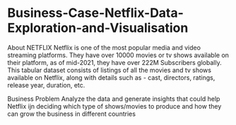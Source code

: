 # Business-Case-Netflix-Data-Exploration-and-Visualisation
About NETFLIX
Netflix is one of the most popular media and video streaming platforms. They have over 10000 movies or tv shows available on their platform, as of mid-2021, they have over 222M Subscribers globally. This tabular dataset consists of listings of all the movies and tv shows available on Netflix, along with details such as - cast, directors, ratings, release year, duration, etc.


Business Problem
Analyze the data and generate insights that could help Netflix ijn deciding which type of shows/movies to produce and how they can grow the business in different countries
